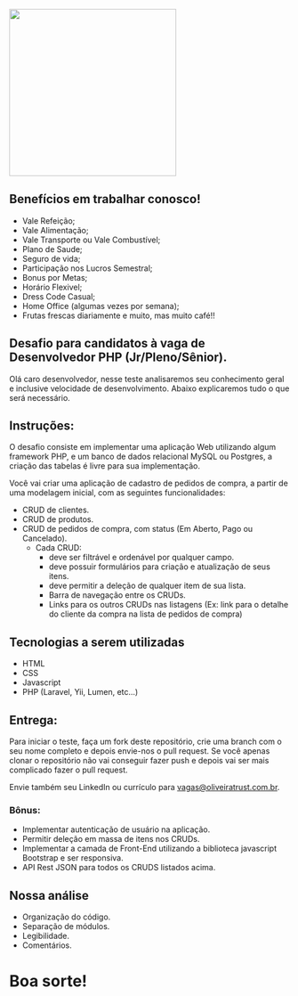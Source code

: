 <p>
    <img src="https://encrypted-tbn0.gstatic.com/images?q=tbn%3AANd9GcQIAOtqQ5is5vwbcEn0ZahZfMxz1QIeAYtFfnLdkCXu1sqAGbnX" width="300">
 </p>
 
## Benefícios em trabalhar conosco!

* Vale Refeição;
* Vale Alimentação;
* Vale Transporte ou Vale Combustível;
* Plano de Saude;
* Seguro de vida;
* Participação nos Lucros Semestral;
* Bonus por Metas;
* Horário Flexivel;
* Dress Code Casual;
* Home Office (algumas vezes por semana);
* Frutas frescas diariamente e muito, mas muito café!!

## Desafio para candidatos à vaga de Desenvolvedor PHP (Jr/Pleno/Sênior).
Olá caro desenvolvedor, nesse teste analisaremos seu conhecimento geral e inclusive velocidade de desenvolvimento. Abaixo explicaremos tudo o que será necessário.

## Instruções:
O desafio consiste em implementar uma aplicação Web utilizando algum framework PHP, e um banco de dados relacional MySQL ou Postgres, a criação das tabelas é livre para sua implementação.

Você vai criar uma aplicação de cadastro de pedidos de compra, a partir de uma modelagem inicial, com as seguintes funcionalidades:

+ CRUD de clientes.
+ CRUD de produtos.
+ CRUD de pedidos de compra, com status (Em Aberto, Pago ou Cancelado).
  + Cada CRUD:
    + deve ser filtrável e ordenável por qualquer campo.
    + deve possuir formulários para criação e atualização de seus itens.
    + deve permitir a deleção de qualquer item de sua lista.
    + Barra de navegação entre os CRUDs.
    + Links para os outros CRUDs nas listagens (Ex: link para o detalhe do cliente da compra na lista de pedidos de compra)

## Tecnologias a serem utilizadas
* HTML
* CSS
* Javascript
* PHP (Laravel, Yii, Lumen, etc...)

## Entrega:
Para iniciar o teste, faça um fork deste repositório, crie uma branch com o seu nome completo e depois envie-nos o pull request. Se você apenas clonar o repositório não vai conseguir fazer push e depois vai ser mais complicado fazer o pull request.

Envie também seu LinkedIn ou currículo para vagas@oliveiratrust.com.br.

### Bônus:

* Implementar autenticação de usuário na aplicação.
* Permitir deleção em massa de itens nos CRUDs.
* Implementar a camada de Front-End utilizando a biblioteca javascript Bootstrap e ser responsiva.
* API Rest JSON para todos os CRUDS listados acima.

## Nossa análise
* Organização do código.
* Separação de módulos.
* Legibilidade.
* Comentários.


# Boa sorte!
